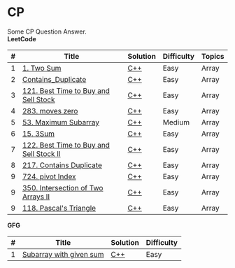 # CP
Some CP Question Answer.<br />
**LeetCode**

| # | Title | Solution | Difficulty | Topics |
|---| ----- | -------- | ---------- | ------ |
|1|[1. Two Sum](https://leetcode.com/problems/two-sum/)| [C++](./Array/1_Two_Sum.cpp)|Easy| Array |
|2|[Contains_Duplicate](https://leetcode.com/problems/contains-duplicate/)| [C++](./Array/217_Contains_Duplicate.cpp)|Easy| Array |
|3|[121. Best Time to Buy and Sell Stock](https://leetcode.com/problems/best-time-to-buy-and-sell-stock/)| [C++](./Array/121_Best_Time_to_Buy_and_Sell_Stock.cpp)|Easy| Array |
|4|[283. moves zero](https://leetcode.com/problems/move-zeroes/)| [C++](./Array/283_moves_zero.cpp)|Easy| Array |
|5|[53. Maximum Subarray](https://leetcode.com/problems/maximum-subarray/description/)| [C++](./Array/53_Maximum_Subarray.cpp)| Medium | Array |
|6|[15. 3Sum](https://leetcode.com/problems/3sum/)| [C++](./Array/15_3Sum.cpp)| Easy | Array |
|7|[122. Best Time to Buy and Sell Stock II](https://leetcode.com/problems/best-time-to-buy-and-sell-stock-ii/)| [C++](./Array/122_Best_Time_to_Buy_and_Sell_Stock_II.cpp)| Easy | Array |
|8|[217. Contains Duplicate](https://leetcode.com/problems/contains-duplicate/)| [C++](./Array/217_Contains_Duplicate.cpp)| Easy | Array |
|9|[724. pivot Index](https://leetcode.com/problems/find-pivot-index/)| [C++](./Array/724_pivot_Index.cpp)| Easy | Array |
|9|[350. Intersection of Two Arrays II](https://leetcode.com/problems/intersection-of-two-arrays-ii/)| [C++](./Array/350_Intersection_of_Two_Arrays_II.cpp)| Easy | Array |
|9|[118. Pascal's Triangle](https://leetcode.com/problems/intersection-of-two-arrays-ii/)| [C++](./Array/118_Pascal's_Triangle.cpp)| Easy | Array |


**GFG**

| # | Title | Solution | Difficulty |
|---| ----- | -------- | ---------- |
|1| [Subarray with given sum](https://practice.geeksforgeeks.org/problems/subarray-with-given-sum-1587115621/1/?page=1&category[]=Arrays&sortBy=submissions)| [C++](../Array/GFG/subarray_with_sum.cpp) | Easy |
